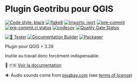 # Plugin Geotribu pour QGIS

[![Code style: black](https://img.shields.io/badge/code%20style-black-000000.svg)](https://github.com/psf/black)
[![flake8](https://img.shields.io/badge/linter-flake8-green)](https://flake8.pycqa.org/)
[![Imports: isort](https://img.shields.io/badge/%20imports-isort-%231674b1?style=flat&labelColor=ef8336)](https://pycqa.github.io/isort/)
[![pre-commit](https://img.shields.io/badge/pre--commit-enabled-brightgreen?logo=pre-commit&logoColor=white)](https://github.com/pre-commit/pre-commit)
[![pre-commit.ci status](https://results.pre-commit.ci/badge/github/Guts/mkdocs-rss-plugin/master.svg)](https://results.pre-commit.ci/latest/github/Guts/mkdocs-rss-plugin/master)
[![codecov](https://codecov.io/gh/geotribu/qtribu/branch/main/graph/badge.svg?token=7O9PYKS4Q0)](https://codecov.io/gh/geotribu/qtribu)
[![Quality Gate Status](https://sonarcloud.io/api/project_badges/measure?project=geotribu_qtribu&metric=alert_status)](https://sonarcloud.io/summary/new_code?id=geotribu_qtribu)

[![🎳 Tester](https://github.com/geotribu/qtribu/actions/workflows/tester.yml/badge.svg?branch=main)](https://github.com/geotribu/qtribu/actions/workflows/tester.yml)
[![Documentation Builder](https://github.com/geotribu/qtribu/actions/workflows/documentation.yml/badge.svg)](https://github.com/geotribu/qtribu/actions/workflows/documentation.yml)
[![Packager](https://github.com/geotribu/qtribu/actions/workflows/packager.yml/badge.svg)](https://github.com/geotribu/qtribu/actions/workflows/packager.yml)

Plugin pour QGIS > 3.28

Inutile au travail donc forcément indispensable.

:book: :fr: [Voir la documentation](https://geotribu.github.io/qtribu/)

:sound: Audio sounds come from [pixabay.com](https://pixabay.com) (see [terms of license](https://pixabay.com/service/license-summary/))
